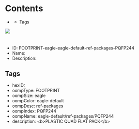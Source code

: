 



Contents
========

* [](#)
	* [Tags](#tags)
  
![][im]
# 

- ID: FOOTPRINT-eagle-eagle-default-ref-packages-PQFP244
- Name: 
- Description: 

## Tags

- hexID: 
- oompType: FOOTPRINT
- oompSize: eagle
- oompColor: eagle-default
- oompDesc: ref-packages
- oompIndex: PQFP244
- oompName: eagle-default/ref-packages/PQFP244
- description: &lt;b&gt;PLASTIC QUAD FLAT PACK&lt;/b&gt;



[im]: image.png
